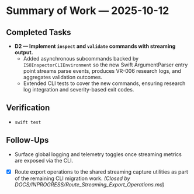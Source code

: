 # Summary of Work — 2025-10-12

## Completed Tasks

- **D2 — Implement `inspect` and `validate` commands with streaming output.**
  - Added asynchronous subcommands backed by `ISOInspectorCLIEnvironment` so the new Swift ArgumentParser entry point streams parse events, produces VR-006 research logs, and aggregates validation outcomes.
  - Extended CLI tests to cover the new commands, ensuring research log integration and severity-based exit codes.

## Verification

- `swift test`

## Follow-Ups

- Surface global logging and telemetry toggles once streaming metrics are exposed via the CLI.
- [x] Route export operations to the shared streaming capture utilities as part of the remaining CLI migration work. _(Closed by DOCS/INPROGRESS/Route_Streaming_Export_Operations.md)_
